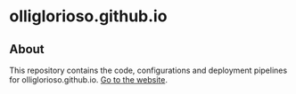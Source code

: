 # olliglorioso.github.io

## About

This repository contains the code, configurations and deployment pipelines for olliglorioso.github.io. [Go to the website](www.olliglorioso.github.io).

